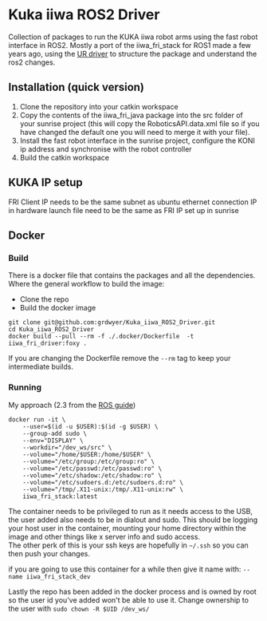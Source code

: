 # Kuka iiwa ROS2 Driver
Collection of packages to run the KUKA iiwa robot arms using the fast robot interface in ROS2.
Mostly a port of the iiwa_fri_stack for ROS1 made a few years ago, using the [UR driver](https://github.com/PickNikRobotics/Universal_Robots_ROS2_Driver) to structure the package and understand the ros2 changes.

## Installation (quick version)
  1. Clone the repository into your catkin workspace
  2. Copy the contents of the iiwa_fri_java package into the src folder of your sunrise project (this will copy the RoboticsAPI.data.xml file so if you have changed the default one you will need to merge it with your file).
  3. Install the fast robot interface in the sunrise project, configure the KONI ip address and synchronise with the robot controller
  4. Build the catkin workspace
  
## KUKA IP setup
FRI Client IP needs to be the same subnet as ubuntu ethernet connection
IP in hardware launch file need to be the same as FRI IP set up in sunrise

## Docker
### Build
There is a docker file that contains the packages and all the dependencies. 
Where the general workflow to build the image:  
- Clone the repo
- Build the docker image

```
git clone git@github.com:grdwyer/Kuka_iiwa_ROS2_Driver.git
cd Kuka_iiwa_ROS2_Driver
docker build --pull --rm -f ./.docker/Dockerfile  -t iiwa_fri_driver:foxy .
```
If you are changing the Dockerfile remove the `--rm` tag to keep your intermediate builds. 

### Running
My approach (2.3 from the [ROS guide](http://wiki.ros.org/docker/Tutorials/GUI))
```
docker run -it \
    --user=$(id -u $USER):$(id -g $USER) \
    --group-add sudo \
    --env="DISPLAY" \
    --workdir="/dev_ws/src" \
    --volume="/home/$USER:/home/$USER" \
    --volume="/etc/group:/etc/group:ro" \
    --volume="/etc/passwd:/etc/passwd:ro" \
    --volume="/etc/shadow:/etc/shadow:ro" \
    --volume="/etc/sudoers.d:/etc/sudoers.d:ro" \
    --volume="/tmp/.X11-unix:/tmp/.X11-unix:rw" \
    iiwa_fri_stack:latest
```
The container needs to be privileged to run as it needs access to the USB, the user added also needs to be in dialout and sudo.
This should be logging your host user in the container, mounting your home directory within the image and other things like x server info and sudo access.  
The other perk of this is your ssh keys are hopefully in `~/.ssh` so you can then push your changes. 

if you are going to use this container for a while then give it name with: `--name iiwa_fri_stack_dev`

Lastly the repo has been added in the docker process and is owned by root so the user id you've added won't be able to use it.
Change ownership to the user with 
`sudo chown -R $UID /dev_ws/`
